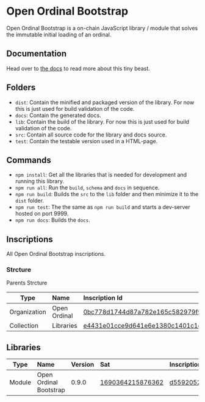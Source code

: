 # Open Ordinal Bootstrap

Open Ordinal Bootstrap is a on-chain JavaScript library / module that solves the immutable initial loading of an ordinal.

## Documentation

Head over to [the docs](https://openordinal.dev/docs/open-ordinal-bootstrap/) to read more about this tiny beast.

## Folders

- `dist`: Contain the minified and packaged version of the library. For now this is just used for build validation of the code.
- `docs`: Contain the generated docs.
- `lib`: Contain the build of the library. For now this is just used for build validation of the code.
- `src`: Contain all source code for the library and docs source.
- `test`: Contain the testable version used in a HTML-page.

## Commands

- `npm install`: Get all the libraries that is needed for development and running this library.
- `npm run all`: Run the `build`, `schema` and `docs` in sequence.
- `npm run build`: Builds the `src` to the `lib` folder and then minimize it to the `dist` folder.
- `npm run test`: The the same as `npm run build` and starts a dev-server hosted on port 9999.
- `npm run docs`: Builds the `docs`.

## Inscriptions
All Open Ordinal Bootstrap inscriptions.

### Strcture
Parents Strcture

| Type         | Name         | Inscription Id                                                                                                                                                            |
| ------------ | :----------- | :------------------------------------------------------------------------------------------------------------------------------------------------------------------------ |
| Organization | Open Ordinal | [0bc778d1744d87a782e165c582979f9c64e15a90cc8e77db25b16f4a740b41d4i0](https://ordinals.com/inscription/0bc778d1744d87a782e165c582979f9c64e15a90cc8e77db25b16f4a740b41d4i0) |
| Collection   | Libraries    | [e4431e01cce9d641e6e1380c1401c1cf0aeb242b5c5f5383aa17c813a7347df3i0](https://ordinals.com/inscription/e4431e01cce9d641e6e1380c1401c1cf0aeb242b5c5f5383aa17c813a7347df3i0) |

## Libraries

| Type   | Name                   | Version | Sat                                                         | Inscription Id                                                                                                                                                            |
| ------ | :--------------------- | :------ | :---------------------------------------------------------- | :------------------------------------------------------------------------------------------------------------------------------------------------------------------------ |
| Module | Open Ordinal Bootstrap | 0.9.0   | [1690364215876362](https://ordinals.com/sat/1690364215876362) | [d5592052351c83024a16619c7da5048df783262ec00c69f88261cf65a0f9ca11i0](https://ordinals.com/inscription/d5592052351c83024a16619c7da5048df783262ec00c69f88261cf65a0f9ca11i0) |
